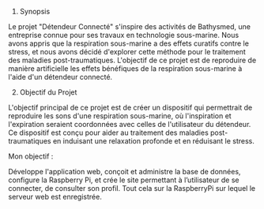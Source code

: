1. Synopsis

Le projet "Détendeur Connecté" s'inspire des activités de Bathysmed, une entreprise connue pour ses travaux en technologie sous-marine. 
Nous avons appris que la respiration sous-marine a des effets curatifs contre le stress, et nous avons décidé d'explorer cette méthode 
pour le traitement des maladies post-traumatiques. L'objectif de ce projet est de reproduire de manière artificielle les effets bénéfiques 
de la respiration sous-marine à l'aide d'un détendeur connecté.

2. Objectif du Projet

L'objectif principal de ce projet est de créer un dispositif qui permettrait de reproduire les sons d'une respiration sous-marine, où
l'inspiration et l'expiration seraient coordonnées avec celles de l'utilisateur du détendeur. Ce dispositif est conçu pour aider au
traitement des maladies post-traumatiques en induisant une relaxation profonde et en réduisant le stress.

Mon objectif : 

Développe l'application web, conçoit et administre la base de données, configure la Raspberry Pi, et crée le site permettant à l’utilisateur
de se connecter, de consulter son profil. Tout cela sur la RaspberryPi sur lequel le serveur web est enregistrée.
